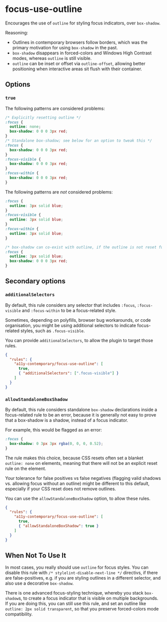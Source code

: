 # focus-use-outline

Encourages the use of `outline` for styling focus indicators, over `box-shadow`.

Reasoning:

- Outlines in contemporary browsers follow borders, which was the primary
  motivation for using `box-shadow` in the past.
- `box-shadow` disappears in forced-colors and Windows High Contrast modes,
  whereas `outline` is still visible.
- `outline` can be inset or offset via `outline-offset`, allowing better
  positioning when interactive areas sit flush with their container.

## Options

### `true`

The following patterns are considered problems:

```css
/* Explicitly resetting outline */
:focus {
  outline: none;
  box-shadow: 0 0 0 3px red;
}
/* Standalone box-shadow; see below for an option to tweak this */
:focus {
  box-shadow: 0 0 0 3px red;
}
:focus-visible {
  box-shadow: 0 0 0 3px red;
}
:focus-within {
  box-shadow: 0 0 0 3px red;
}
```

The following patterns are _not_ considered problems:

```css
:focus {
  outline: 3px solid blue;
}
:focus-visible {
  outline: 3px solid blue;
}
:focus-within {
  outline: 3px solid blue;
}

/* box-shadow can co-exist with outline, if the outline is not reset fully */
:focus {
  outline: 3px solid blue;
  box-shadow: 0 0 0 3px red;
}
```

## Secondary options

### `additionalSelectors`

By default, this rule considers any selector that includes `:focus`,
`:focus-visible` and `:focus-within` to be a focus-related style.

Sometimes, depending on polyfills, browser bug workarounds, or code
organisation, you might be using additional selectors to indicate focus-related
styles, such as `.focus-visible`.

You can provide `additionalSelectors`, to allow the plugin to target those
rules.

```json
{
  "rules": {
    "a11y-contemporary/focus-use-outline": [
      true,
      { "additionalSelectors": [".focus-visible"] }
    ]
  }
}
```

### `allowStandaloneBoxShadow`

By default, this rule considers standalone `box-shadow` declarations inside a
focus-related rule to be an error, because it is generally not easy to prove
that a box-shadow is a shadow, instead of a focus indicator.

For example, this would be flagged as an error:

```css
:focus {
  box-shadow: 0 3px 3px rgba(0, 0, 0, 0.52);
}
```

The rule makes this choice, because CSS resets often set a blanket
`outline: none` on elements, meaning that there will not be an explicit reset
rule on the element.

Your tolerance for false positives vs false negatives (flagging valid shadows
vs. allowing focus without an outline) might be different to this default,
especially if your CSS reset does not remove outlines.

You can use the `allowStandaloneBoxShadow` option, to allow these rules.

```json
{
  "rules": {
    "a11y-contemporary/focus-use-outline": [
      true,
      { "allowStandaloneBoxShadow": true }
    ]
  }
}
```

## When Not To Use It

In most cases, you really should use `outline` for focus styles. You can disable
this rule with `/* stylelint-disable-next-line */` directivs, if there are
false-positives, e.g. if you are styling outlines in a different selector, and
also use a decorative `box-shadow`.

There is one advanced focus-styling technique, whereby you stack `box-shadow`s,
to create a focus indicator that is visible on multiple backgrounds. If you are
doing this, you can still use this rule, and set an outline like
`outline: 2px solid transparent`, so that you preserve forced-colors mode
compatibility.

```

```
